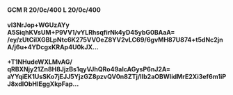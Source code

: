 #### GCM R 20/0c/400 L 20/0c/400
**vI3NrJop+WGUzAYy**<br/>**A5SiqhKVsUM+P9VV1/vYLRhsqfirNk4yD45ybG0BAaA=**<br/>**/ey/zUtCiIXGBLpNtc6K275VVOeZ8YV2vLC69/6gvMH87U874+t5dNc2jnA/j6u+4YDcgxKRAp4U0kJX...**<br/><br/>
**+T1NHudeWXLMvAG/**<br/>**qRBXNjy21Zn8H8JjzBs1qyVJhQRo49aIcAGysP6nJ2A=**<br/>**aYYqiEK1UsSKo7jEJJ5YjzGZ8pzvQV0n8ZTj/lIb2aOBWlidMrE2Xi3ef6m1iPJ8xdIObHIEggXkpFap...**